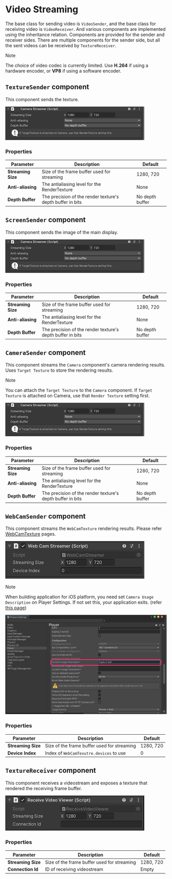 # Video Streaming

The base class for sending video is `VideoSender`, and the base class for receiving video is `VideoReceiver`. And various components are implemented using the inheritance relation. Components are provided for the sender and receiver sides. There are multiple components for the sender side, but all the sent videos can be received by `TextureReceiver`.

> [!NOTE]
> The choice of video codec is currently limited. Use **H.264** if using a hardware encoder, or **VP8** if using a software encoder.

## `TextureSender` component

This component sends the texture.

![TextureSender inspector](images/texturesender_inspector.png)

### Properties

| Parameter | Description | Default |
| --------- | ----------- | ------- |
| **Streaming Size** | Size of the frame buffer used for streaming | 1280, 720 |
| **Anti-aliasing** | The antialiasing level for the RenderTexture | None |
| **Depth Buffer** | The precision of the render texture's depth buffer in bits | No depth buffer |


## `ScreenSender` component

This component sends the image of the main display.

![ScreenSender inspector](images/displaysender_inspector.png)

### Properties

| Parameter | Description | Default |
| --------- | ----------- | ------- |
| **Streaming Size** | Size of the frame buffer used for streaming | 1280, 720 |
| **Anti-aliasing** | The antialiasing level for the RenderTexture | None |
| **Depth Buffer** | The precision of the render texture's depth buffer in bits | No depth buffer |

## `CameraSender` component

This component streams the `Camera` component's camera rendering results.  Uses `Target Texture` to store the rendering results.

> [!NOTE]
> You can attach the `Target Texture` to the `Camera` component.
> If `Target Texture` is attached on Camera, use that `Render Texture` setting first.

![CameraSender inspector](images/camerasender_inspector.png)

### Properties

| Parameter | Description | Default |
| --------- | ----------- | ------- |
| **Streaming Size** | Size of the frame buffer used for streaming | 1280, 720 |
| **Anti-aliasing** | The antialiasing level for the RenderTexture | None |
| **Depth Buffer** | The precision of the render texture's depth buffer in bits | No depth buffer |

## `WebCamSender` component

This component streams the `WebCamTexture` rendering results. Please refer [WebCamTexture](https://docs.unity3d.com/ScriptReference/WebCamTexture.html) pages.

![WebCamSender inspector](images/webcamsender_inspector.png)

> [!NOTE]
> When building application for iOS platform, you need set `Camera Usage Description` on Player Settings.
> If not set this, your application exits. (refer [this page](https://developer.apple.com/library/archive/documentation/General/Reference/InfoPlistKeyReference/Articles/CocoaKeys.html#//apple_ref/doc/uid/TP40009251-SW24))

![Set Camera Usage Description](images/sample_bidirectional_camerausagedescription.png)

### Properties

| Parameter | Description | Default |
| --------- | ----------- | ------- |
| **Streaming Size** | Size of the frame buffer used for streaming | 1280, 720 |
| **Device Index** | Index of `WebCamTexutre.devices` to use | 0 |


## `TextureReceiver` component

This component receives a videostream and exposes a texture that rendered the receiving frame buffer. 

![TextureReceiver inspector](images/texturereceiver_inspector.png)

### Properties

| Parameter | Description | Default |
| --------- | ----------- | ------- |
| **Streaming Size** | Size of the frame buffer used for streaming | 1280, 720 |
| **Connection Id** | ID of receiving videostream | Empty |
